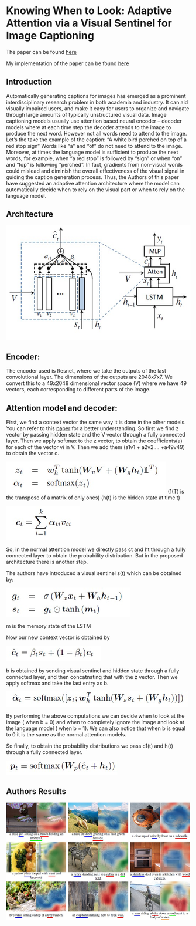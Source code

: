 # Knowing When to Look: Adaptive Attention via a Visual Sentinel for Image Captioning

The paper can be found [here](https://arxiv.org/pdf/1612.01887v2.pdf)

My implementation of the paper can be found [here](https://github.com/abhipraay/NLP/blob/main/Image%20Captioning/using_adaptive_attention.ipynb)

## Introduction

Automatically generating captions for images has emerged as a prominent interdisciplinary research problem in both academia and industry. It can aid visually impaired users, and make it easy for users to organize and navigate through large amounts of typically unstructured visual data. Image captioning models usually use attention based neural encoder – decoder models where at each time step the decoder attends to the image to produce the next word. However not all words need to attend to the image.
Let’s the take the example of the caption: “A white bird perched on top of a red stop sign”
Words like “a” and “of” do not need to attend to the image. Moreover, at times the language model is sufficient to produce the next words, for example, when “a red stop” is followed by “sign” or when “on” and “top” is following “perched”.
In fact, gradients from non-visual words could mislead and diminish the overall effectiveness of the visual signal in guiding the caption generation process.
Thus, the Authors of this paper have suggested an adaptive attention architecture where the model can automatically decide when to rely on the visual part or when to rely on the language model.

## Architecture

![architecture](assets/architecture.jpg)

## Encoder:
The encoder used is Resnet, where we take the outputs of the last convolutional layer. The dimensions of the outputs are 2048x7x7. We convert this to a 49x2048 dimensional vector space (V) where we have 49 vectors, each corresponding to different parts of the image. 

## Attention model and decoder:
First, we find a context vector the same way it is done in the other models. You can refer to this [paper](https://arxiv.org/pdf/1502.03044.pdf) for a better understanding. So first we find z vector by passing hidden state and the V vector through a fully connected layer. Then we apply softmax to the z vector, to obtain the coefficients(a) for each of the vector vi in V. Then we add them (a1v1 + a2v2…. +a49v49) to obtain the vector c.

![equation1](assets/equation1.jpg)           (1(T) is the transpose of a matrix of only ones)  (h(t) is the hidden state at time t)  

![equation2](assets/equation2.jpg)

So, in the normal attention model we directly pass ct and ht through a fully connected layer to obtain the probability distribution. But in the proposed architecture there is another step.

The authors have introduced a visual sentinel s(t) which can be obtained by:

![equation3](assets/equation3.jpg)

m is the memory state of the LSTM

Now our new context vector is obtained by 

![equation4](assets/equation4.jpg)

b is obtained by sending visual sentinel and hidden state through a fully connected layer, and then concatnating that with the z vector. Then we apply softmax and take the last entry as b.

![equation5](assets/equation5.jpg)

By performing the above computations we can decide when to look at the image ( when b = 0) and when to completely ignore the image and look at the language model ( when b = 1). We can also notice that when b is equal to 0 it is the same as the normal attention models.

So finally, to obtain the probability distributions we pass c1(t) and h(t) through a fully connected layer.

![equation6](assets/equation6.jpg)

## Authors Results
 
![results](assets/results.jpg)
